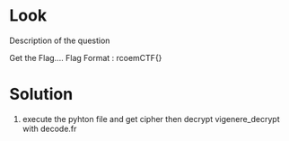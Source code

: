 # Look

Description of the question

Get the Flag....
Flag Format : rcoemCTF{}

# Solution

1. execute the pyhton file and get cipher then decrypt vigenere_decrypt with decode.fr